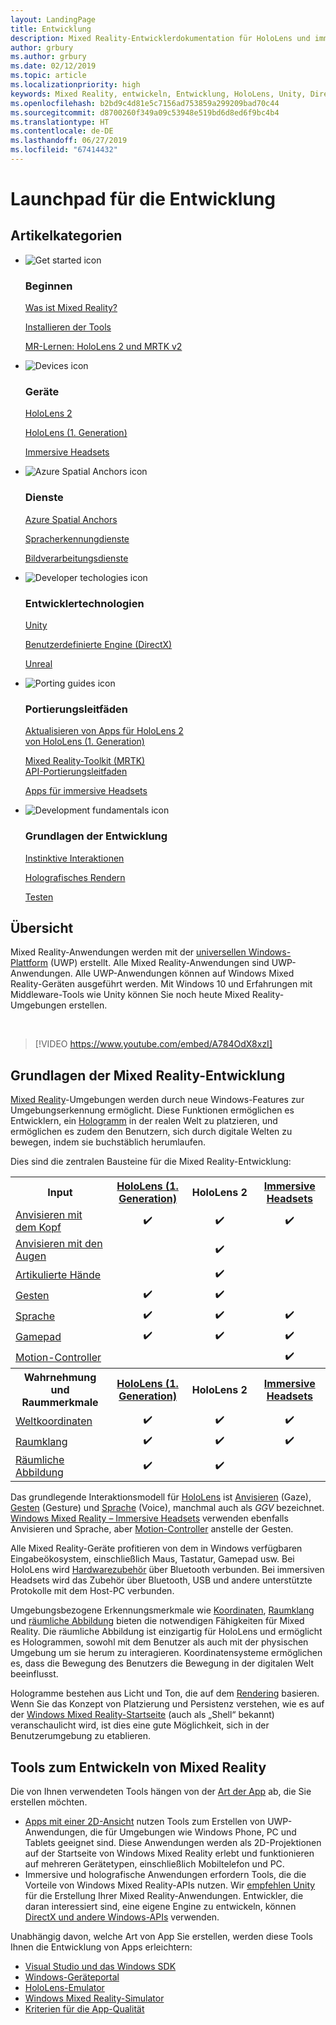 ```yaml
---
layout: LandingPage
title: Entwicklung
description: Mixed Reality-Entwicklerdokumentation für HoloLens und immersive Headsets.
author: grbury
ms.author: grbury
ms.date: 02/12/2019
ms.topic: article
ms.localizationpriority: high
keywords: Mixed Reality, entwickeln, Entwicklung, HoloLens, Unity, DirectX
ms.openlocfilehash: b2bd9c4d81e5c7156ad753859a299209bad70c44
ms.sourcegitcommit: d8700260f349a09c53948e519bd6d8ed6f9bc4b4
ms.translationtype: HT
ms.contentlocale: de-DE
ms.lasthandoff: 06/27/2019
ms.locfileid: "67414432"
---
```

# <a name="development-launchpad"></a>Launchpad für die Entwicklung

## <a name="article-categories"></a>Artikelkategorien


<ul class="panelContent cardsF">
    <li>
        <div class="cardSize">
            <div class="cardPadding">
                <div class="card">
                    <div class="cardImageOuter">
                        <div class="cardImage">
                            <img src="images/GetStartedIcon.png" alt="Get started icon">
                        </div>
                    </div>
                    <div class="cardText">
                        <h3>Beginnen</h3>
                        <p>
                            <a href="mixed-reality.md">Was ist Mixed Reality?</a>
                        </p>
                        <p>
                            <a href="install-the-tools.md">Installieren der Tools</a>
                        </p>
                        <p>
                            <a href="mrlearning-base-ch1.md">MR-Lernen: HoloLens 2 und MRTK v2</a>
                        </p>
                    </div>
                </div>
            </div>
        </div>
    </li>
        <li>
        <div class="cardSize">
            <div class="cardPadding">
                <div class="card">
                    <div class="cardImageOuter">
                        <div class="cardImage">
                            <img src="images/HoloLens_Icon_120x130.png" alt="Devices icon">
                        </div>
                    </div>
                    <div class="cardText">
                        <h3>Geräte</h3>
                          <p>
                            <a href="https://www.microsoft.com/hololens/hardware" target="_blank">HoloLens 2</a>
                        </p>
                        <p>
                            <a href="hololens-hardware-details.md">HoloLens (1. Generation)</a>
                        </p>
                        <p>
                            <a href="immersive-headset-hardware-details.md">Immersive Headsets</a>
                        </p>
                    </div>
                </div>
            </div>
        </div>
    </li>
    <li>
        <div class="cardSize">
            <div class="cardPadding">
                <div class="card">
                    <div class="cardImageOuter">
                        <div class="cardImage">
                            <img src="images/AzureSpatialAnchors_Icon_120x130.png" alt="Azure Spatial Anchors icon">
                        </div>
                    </div>
                    <div class="cardText">
                        <h3>Dienste</h3>
                        <p>
                            <a href="https://docs.microsoft.com/azure/spatial-anchors" target="_blank">Azure Spatial Anchors</a>
                        </p>
                        <p>
                            <a href="https://docs.microsoft.com/azure/cognitive-services/speech-service/" target="_blank">Spracherkennungdienste</a>
                        </p>
                        <p>
                            <a href="https://docs.microsoft.com/azure/cognitive-services/computer-vision/" target="_blank">Bildverarbeitungsdienste</a>
                        </p>
                    </div>
                </div>
            </div>
        </div>
    </li>
    <li>
        <div class="cardSize">
            <div class="cardPadding">
                <div class="card">
                    <div class="cardImageOuter">
                        <div class="cardImage">
                            <img src="images/Unity_Icon_120x130.png" alt="Developer techologies icon">
                        </div>
                    </div>
                    <div class="cardText">
                        <h3>Entwicklertechnologien</h3>
                        <p>
                            <a href="unity-development-overview.md">Unity</a>
                        </p>
                        <p>
                            <a href="directx-development-overview.md">Benutzerdefinierte Engine (DirectX)</a>
                        </p>
                        <p>
                            <a href="https://www.unrealengine.com/en-US/blog/unreal-engine-4-support-for-hololens-2-released-in-early-access">Unreal</a>
                        </p>                
                    </div>
                </div>
            </div>
        </div>
    </li>
    <li>
        <div class="cardSize">
            <div class="cardPadding">
                <div class="card">
                    <div class="cardImageOuter">
                        <div class="cardImage">
                            <img src="images/PortingGuides-icon_120x130.png" alt="Porting guides icon">
                        </div>
                    </div>
                    <div class="cardText">
                        <h3>Portierungsleitfäden</h3>
                        <p>
                            <a href="mrtk-porting-guide.md">Aktualisieren von Apps für HoloLens 2<br>von HoloLens (1. Generation)</a>
                        </p>
                        <p>
                            <a href="https://microsoft.github.io/MixedRealityToolkit-Unity/Documentation/HTKToMRTKPortingGuide.html">Mixed Reality-Toolkit (MRTK)<br>API-Portierungsleitfaden</a>
                        </p>
                        <p>
                            <a href="porting-guides.md">Apps für immersive Headsets</a>
                        </p>
                    </div>
                </div>
            </div>
        </div>
    </li>
    <li>
        <div class="cardSize">
            <div class="cardPadding">
                <div class="card">
                    <div class="cardImageOuter">
                        <div class="cardImage">
                            <img src="images/App_patterns_Icon_120x130.png" alt="Development fundamentals icon">
                        </div>
                    </div>
                    <div class="cardText">
                        <h3>Grundlagen der Entwicklung</h3>
                        <p>
                            <a href="Interaction-fundamentals.md">Instinktive Interaktionen</a>
                        </p>
                        <p>
                            <a href="rendering.md">Holografisches Rendern</a>
                        </p>
                         <p>
                            <a href="testing-your-app-on-hololens.md">Testen</a>
                        </p>                    
                    </div>
                </div>
            </div>
        </div>
    </li>    
</ul>

## <a name="overview"></a>Übersicht

Mixed Reality-Anwendungen werden mit der [universellen Windows-Plattform](https://dev.windows.com/getstarted) (UWP) erstellt. Alle Mixed Reality-Anwendungen sind UWP-Anwendungen. Alle UWP-Anwendungen können auf Windows Mixed Reality-Geräten ausgeführt werden. Mit Windows 10 und Erfahrungen mit Middleware-Tools wie Unity können Sie noch heute Mixed Reality-Umgebungen erstellen.

<br>

>[!VIDEO https://www.youtube.com/embed/A784OdX8xzI]

## <a name="basics-of-mixed-reality-development"></a>Grundlagen der Mixed Reality-Entwicklung

[Mixed Reality](mixed-reality.md)-Umgebungen werden durch neue Windows-Features zur Umgebungserkennung ermöglicht. Diese Funktionen ermöglichen es Entwicklern, ein [Hologramm](hologram.md) in der realen Welt zu platzieren, und ermöglichen es zudem den Benutzern, sich durch digitale Welten zu bewegen, indem sie buchstäblich herumlaufen. 

Dies sind die zentralen Bausteine für die Mixed Reality-Entwicklung:

<table>
<tr>
<th style="width:175px">Input</th><th style="width:125px; text-align: center;"><a href="hololens-hardware-details.md">HoloLens (1. Generation)</a></th><th style="width:125px; text-align: center;">HoloLens 2</a></th><th style="width:125px; text-align: center;"> <a href="immersive-headset-hardware-details.md">Immersive Headsets</a></th>
</tr><tr>
<td> <a href="gaze.md">Anvisieren mit dem Kopf</a></td><td style="text-align: center;">✔️</td><td style="text-align: center;">✔️</td><td style="text-align: center;">✔️</td>
</tr><tr>
<td> <a href="gaze.md">Anvisieren mit den Augen</a></td><td></td><td style="text-align: center;">✔️</td><td></td>
</tr><tr>
 <td> <a href="gestures.md">Artikulierte Hände</a></td><td></td><td style="text-align: center;">✔️</td><td></td>
</tr><tr>
<td> <a href="gestures.md">Gesten</a></td><td style="text-align: center;">✔️</td><td style="text-align: center;">✔️</td><td></td>
</tr><tr>
<td> <a href="voice-input.md">Sprache</a></td><td style="text-align: center;">✔️</td><td style="text-align: center;">✔️</td><td style="text-align: center;">✔️</td>
</tr><tr>
<td> <a href="hardware-accessories.md">Gamepad</a></td><td style="text-align: center;">✔️</td><td style="text-align: center;">✔️</td><td style="text-align: center;">✔️</td>
</tr><tr>
<td> <a href="motion-controllers.md">Motion-Controller</a></td><td></td><td></td><td style="text-align: center;">✔️</td>
</tr><tr>
<th style="width:175px">Wahrnehmung und Raummerkmale</th><th style="width:125px; text-align: center;"><a href="hololens-hardware-details.md">HoloLens (1. Generation)</a></th><th style="width:125px; text-align: center;">HoloLens 2</a></th><th style="width:125px; text-align: center;"> <a href="immersive-headset-hardware-details.md">Immersive Headsets</a></th>
</tr><tr>
<td> <a href="coordinate-systems.md">Weltkoordinaten</a></td><td style="text-align: center;">✔️</td><td style="text-align: center;">✔️</td><td style="text-align: center;">✔️</td>
</tr><tr>
<td> <a href="spatial-sound.md">Raumklang</a></td><td style="text-align: center;">✔️</td><td style="text-align: center;">✔️</td><td style="text-align: center;">✔️</td>
</tr><tr>
<td> <a href="spatial-mapping.md">Räumliche Abbildung</a></td><td style="text-align: center;">✔️</td><td style="text-align: center;">✔️</td><td></td>
</tr>
</table>



Das grundlegende Interaktionsmodell für [HoloLens](hololens-hardware-details.md) ist [Anvisieren](gaze.md) (Gaze), [Gesten](gestures.md) (Gesture) und [Sprache](voice-input.md) (Voice), manchmal auch als *GGV* bezeichnet. [Windows Mixed Reality – Immersive Headsets](immersive-headset-hardware-details.md) verwenden ebenfalls Anvisieren und Sprache, aber [Motion-Controller](motion-controllers.md) anstelle der Gesten.

Alle Mixed Reality-Geräte profitieren von dem in Windows verfügbaren Eingabeökosystem, einschließlich Maus, Tastatur, Gamepad usw. Bei HoloLens wird [Hardwarezubehör](hardware-accessories.md) über Bluetooth verbunden. Bei immersiven Headsets wird das Zubehör über Bluetooth, USB und andere unterstützte Protokolle mit dem Host-PC verbunden.

Umgebungsbezogene Erkennungsmerkmale wie [Koordinaten](coordinate-systems.md), [Raumklang](spatial-sound.md) und [räumliche Abbildung](spatial-mapping.md) bieten die notwendigen Fähigkeiten für Mixed Reality. Die räumliche Abbildung ist einzigartig für HoloLens und ermöglicht es Hologrammen, sowohl mit dem Benutzer als auch mit der physischen Umgebung um sie herum zu interagieren. Koordinatensysteme ermöglichen es, dass die Bewegung des Benutzers die Bewegung in der digitalen Welt beeinflusst.

Hologramme bestehen aus Licht und Ton, die auf dem [Rendering](rendering.md) basieren. Wenn Sie das Konzept von Platzierung und Persistenz verstehen, wie es auf der [Windows Mixed Reality-Startseite](navigating-the-windows-mixed-reality-home.md) (auch als „Shell“ bekannt) veranschaulicht wird, ist dies eine gute Möglichkeit, sich in der Benutzerumgebung zu etablieren.

## <a name="tools-for-developing-mixed-reality"></a>Tools zum Entwickeln von Mixed Reality

Die von Ihnen verwendeten Tools hängen von der [Art der App](app-views.md) ab, die Sie erstellen möchten.
* [Apps mit einer 2D-Ansicht](building-2d-apps.md) nutzen Tools zum Erstellen von UWP-Anwendungen, die für Umgebungen wie Windows Phone, PC und Tablets geeignet sind. Diese Anwendungen werden als 2D-Projektionen auf der Startseite von Windows Mixed Reality erlebt und funktionieren auf mehreren Gerätetypen, einschließlich Mobiltelefon und PC.
* Immersive und holografische Anwendungen erfordern Tools, die die Vorteile von Windows Mixed Reality-APIs nutzen. Wir [empfehlen Unity](unity-development-overview.md) für die Erstellung Ihrer Mixed Reality-Anwendungen. Entwickler, die daran interessiert sind, eine eigene Engine zu entwickeln, können [ DirectX und andere Windows-APIs](directx-development-overview.md) verwenden.

Unabhängig davon, welche Art von App Sie erstellen, werden diese Tools Ihnen die Entwicklung von Apps erleichtern:
* [Visual Studio und das Windows SDK](using-visual-studio.md)
* [Windows-Geräteportal](using-the-windows-device-portal.md)
* [HoloLens-Emulator](using-the-hololens-emulator.md)
* [Windows Mixed Reality-Simulator](using-the-windows-mixed-reality-simulator.md)
* [Kriterien für die App-Qualität](app-quality-criteria.md)

